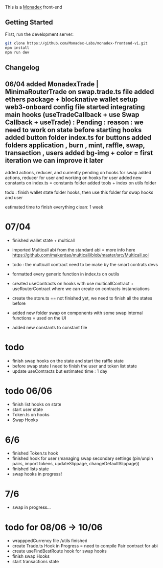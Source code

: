 This is a [Monadex](https://monadex.exchange/) front-end 

## Getting Started

First, run the development server:

```bash
git clone https://github.com/Monadex-Labs/monadex-frontend-v1.git
npm install 
npm run dev


```

## Changelog
06/04 
added MonadexTrade | MinimaRouterTrade on swap.trade.ts file 
added ethers package + blocknative wallet 
setup web3-onboard config file
started integrating main hooks (useTradeCallback + use Swap Callback + useTrade) : Pending : reason : we need to work on state before starting hooks 
added button folder index.ts for buttons 
added folders application , burn , mint, raffle, swap, transaction , users 
added bg-img + color = first iteration we can improve it later
---
added actions, reducer, and currently pending on hooks for swap
added actions, reducer for user and working on hooks for user
added new constants on index.ts = constants folder
added tools + index on utils folder  

todo : finish wallet state folder hooks, then use this folder for swap hooks and user 

estimated time to finish everything clean: 1 week

# 07/04
- finished wallet state + multicall 
- imported Multicall abi from the standard abi = more info here https://github.com/makerdao/multicall/blob/master/src/Multicall.sol
- todo : the multicall contract need to be make by the smart contrats devs

- formatted every generic function in index.ts on outils
- created useContracts on hooks with use multicallContract + useRouterContract where we can create on contracts instanciations 
- create the store.ts == not finished yet, we need to finish all the states before 
- added new folder swap on components with some swap internal functions = used on the UI 
- added new constants to constant file 
# todo 
- finish swap hooks on the state and start the raffle state 
- before swap state I need to finish the user and token list state
- update useContracts but
estimated time : 1 day

# todo 06/06
- finish list hooks on state
- start user state
- Token.ts on hooks 
- Swap Hooks 

# 6/6
- finished Token.ts hook
- finished hook for user (managing swap secondary settings (pin/unpin pairs, import tokens, updateSlippage, changeDefaultSlippage))
- finished lists state
- swap hooks in progress! 

# 7/6 
- swap in progress...

# todo for 08/06 -> 10/06
- wrapppedCurrency file /utils  finished
- create Trade.ts Hook  in Progress = need to compile Pair contract for abi
- create useFindBestRoute hook for swap hooks 
- finish swap Hooks
- start transactions state